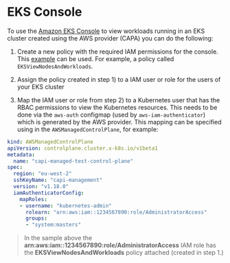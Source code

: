 # EKS Console

To use the [Amazon EKS Console](https://docs.aws.amazon.com/eks/latest/userguide/view-workloads.html) to view workloads running in an EKS cluster created using the AWS provider (CAPA) you can do the following:

1. Create a new policy with the required IAM permissions for the console. This [example](https://docs.aws.amazon.com/eks/latest/userguide/security_iam_id-based-policy-examples.html#policy_example3) can be used. For example, a policy called `EKSViewNodesAndWorkloads`.

2. Assign the policy created in step 1) to a IAM user or role for the users of your EKS cluster

3. Map the IAM user or role from step 2) to a Kubernetes user that has the RBAC permissions to view the Kubernetes resources. This needs to be done via the `aws-auth` configmap (used by `aws-iam-authenticator`) which is generated by the AWS provider. This mapping can be specified using in the `AWSManagedControlPlane`, for example:

```yaml
kind: AWSManagedControlPlane
apiVersion: controlplane.cluster.x-k8s.io/v1beta1
metadata:
  name: "capi-managed-test-control-plane"
spec:
  region: "eu-west-2"
  sshKeyName: "capi-management"
  version: "v1.18.0"
  iamAuthenticatorConfig:
    mapRoles:
    - username: "kubernetes-admin"
      rolearn: "arn:aws:iam::1234567890:role/AdministratorAccess"
      groups:
      - "system:masters"
```

> In the sample above the **arn:aws:iam::1234567890:role/AdministratorAccess** IAM role has the **EKSViewNodesAndWorkloads** policy attached (created in step 1.)
